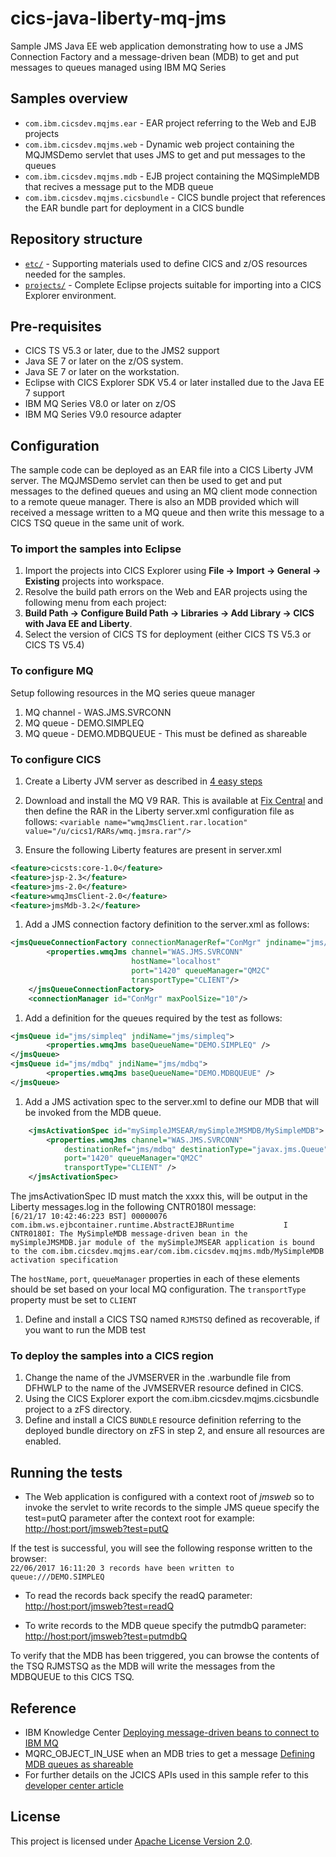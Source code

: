 cics-java-liberty-mq-jms
================
Sample JMS Java EE web application demonstrating how to use a JMS Connection Factory and a message-driven bean (MDB) to get and put messages to queues managed using IBM MQ Series

## Samples overview

* `com.ibm.cicsdev.mqjms.ear` - EAR project referring to the Web and EJB projects
* `com.ibm.cicsdev.mqjms.web` - Dynamic web project containing the MQJMSDemo servlet that uses JMS to get and put messages to the queues
* `com.ibm.cicsdev.mqjms.mdb` - EJB project containing the MQSimpleMDB that recives a message put to the MDB queue
* `com.ibm.cicsdev.mqjms.cicsbundle` - CICS bundle project that references the EAR bundle part for deployment in a CICS bundle


## Repository structure

* [`etc/`](etc) - Supporting materials used to define CICS and z/OS resources needed for the samples.
* [`projects/`](projects) - Complete Eclipse projects suitable for importing into a CICS Explorer environment.



## Pre-requisites

* CICS TS V5.3 or later, due to the JMS2 support
* Java SE 7 or later on the z/OS system.
* Java SE 7 or later on the workstation.
* Eclipse with CICS Explorer SDK V5.4 or later installed due to the Java EE 7 support
* IBM MQ Series V8.0 or later on z/OS
* IBM MQ Series V9.0 resource adapter
 

## Configuration

The sample code can be deployed as an EAR file into a CICS Liberty JVM server. The MQJMSDemo servlet can then be used to get and put messages to the defined queues and using an MQ client mode connection to a remote queue manager. There is also an MDB provided which will received a message written to a MQ queue and then write this message to a CICS TSQ queue in the same unit of work. 




### To import the samples into Eclipse

1. Import the projects into CICS Explorer using **File -> Import -> General -> Existing** projects into workspace. 
2. Resolve the build path errors on the Web and EAR projects using the following menu from each project: 
3. **Build Path -> Configure Build Path -> Libraries -> Add Library -> CICS with Java EE and Liberty**. 
4. Select the version of CICS TS for deployment (either CICS TS V5.3 or CICS TS V5.4)

### To configure MQ
Setup following resources in the MQ series queue manager

 1. MQ channel - WAS.JMS.SVRCONN
 1. MQ queue - DEMO.SIMPLEQ 
 1. MQ queue - DEMO.MDBQUEUE - This must be defined as shareable

### To configure CICS
1. Create a Liberty JVM server as described in [4 easy steps](https://developer.ibm.com/cics/2015/06/04/starting-a-cics-liberty-jvm-server-in-4-easy-steps/)

1. Download and install the MQ V9 RAR. This is available at [Fix Central](http://www-01.ibm.com/support/docview.wss?uid=swg21633761) and then define the RAR in the Liberty server.xml configuration file as follows:
`<variable name="wmqJmsClient.rar.location" value="/u/cics1/RARs/wmq.jmsra.rar"/>`

1. Ensure the following Liberty features are present in server.xml
 ```xml
<feature>cicsts:core-1.0</feature>
<feature>jsp-2.3</feature>
<feature>jms-2.0</feature>
<feature>wmqJmsClient-2.0</feature>
<feature>jmsMdb-3.2</feature>
```
1. Add a JMS connection factory definition to the server.xml as follows:
```xml
<jmsQueueConnectionFactory connectionManagerRef="ConMgr" jndiname="jms/qcf1">
        <properties.wmqJms channel="WAS.JMS.SVRCONN" 
                           hostName="localhost" 
                           port="1420" queueManager="QM2C" 
                           transportType="CLIENT"/>
    </jmsQueueConnectionFactory>
    <connectionManager id="ConMgr" maxPoolSize="10"/>  
```
1. Add a definition for the queues required by the test as follows:
```xml
<jmsQueue id="jms/simpleq" jndiName="jms/simpleq">
		<properties.wmqJms baseQueueName="DEMO.SIMPLEQ" />
</jmsQueue>
<jmsQueue id="jms/mdbq" jndiName="jms/mdbq">
		<properties.wmqJms baseQueueName="DEMO.MDBQUEUE" />
</jmsQueue>  
```
1. Add a JMS activation spec to the server.xml to define our MDB that will be invoked from the MDB queue. 
        
```xml
	<jmsActivationSpec id="mySimpleJMSEAR/mySimpleJMSMDB/MySimpleMDB">
		<properties.wmqJms channel="WAS.JMS.SVRCONN"
			destinationRef="jms/mdbq" destinationType="javax.jms.Queue"
			port="1420" queueManager="QM2C"
			transportType="CLIENT" />
	</jmsActivationSpec>
```

The jmsActivationSpec ID must match the xxxx this, will be output in the Liberty messages.log in the following CNTR0180I message:  
`[6/21/17 10:42:46:223 BST] 00000076 com.ibm.ws.ejbcontainer.runtime.AbstractEJBRuntime           I CNTR0180I: The MySimpleMDB message-driven bean in the mySimpleJMSMDB.jar module of the mySimpleJMSEAR application is bound to the com.ibm.cicsdev.mqjms.ear/com.ibm.cicsdev.mqjms.mdb/MySimpleMDB activation specification`    

The `hostName`, `port`, `queueManager` properties in each of these elements should be set based on your local MQ configuration. The `transportType` property must be set to `CLIENT`

1. Define and install a CICS TSQ named `RJMSTSQ` defined as recoverable, if you want to run the MDB test

 

### To deploy the samples into a CICS region 
1. Change the name of the JVMSERVER in the .warbundle file from DFHWLP to the name of the JVMSERVER resource defined in CICS. 
1. Using the CICS Explorer export the com.ibm.cicsdev.mqjms.cicsbundle project to a zFS directory. 
1. Define and install a CICS `BUNDLE` resource definition referring to the deployed bundle directory on zFS in step 2, and ensure all resources are enabled. 

## Running the tests


* The Web application is configured with a context root of *jmsweb* so to invoke the servlet to write records to the simple JMS queue specify the test=putQ parameter after the context root for example:
[http://host:port/jmsweb?test=putQ](http://host:port/jmsweb?test=putQ)  

If the test is successful, you will see the following response written to the browser:  
`22/06/2017 16:11:20 3 records have been written to queue:///DEMO.SIMPLEQ`

* To read the records back specify the readQ parameter:
[http://host:port/jmsweb?test=readQ](http://host:port/jmsweb?test=readQ)

* To write records to the MDB queue specify the putmdbQ parameter:
[http://host:port/jmsweb?test=putmdbQ](http://host:port/jmsweb?test=putmdbQ)  

To verify that the MDB has been triggered, you can browse the contents of the TSQ RJMSTSQ as the MDB will write the messages from the MDBQUEUE to this CICS TSQ. 

## Reference
*  IBM Knowledge Center [Deploying message-driven beans to connect to IBM MQ](https://www.ibm.com/support/knowledgecenter/en/was_beta_liberty/com.ibm.websphere.wlp.nd.multiplatform.doc/ae/twlp_dep_msg_mdbwmq.html)
*  MQRC_OBJECT_IN_USE when an MDB tries to get a message [Defining MDB queues as shareable](http://www-01.ibm.com/support/docview.wss?uid=swg21232930)
* For further details on the JCICS APIs used in this sample refer to this [developer center article](https://developer.ibm.com/cics/2017/02/27/jcics-the-java-api-for-cics/)


## License
This project is licensed under [Apache License Version 2.0](LICENSE).  



